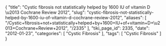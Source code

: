 {
    "title": "Cystic fibrosis not statistically helped by 1600 IU of vitamin D \u2013 Cochrane Review 2012",
    "slug": "cystic-fibrosis-not-statistically-helped-by-1600-iu-of-vitamin-d-cochrane-review-2012",
    "aliases": [
        "/Cystic+fibrosis+not+statistically+helped+by+1600+IU+of+vitamin+D+\u2013+Cochrane+Review+2012",
        "/2335"
    ],
    "tiki_page_id": 2335,
    "date": "2012-01-23",
    "categories": [
        "Cystic Fibrosis"
    ],
    "tags": [
        "Cystic Fibrosis"
    ]
}